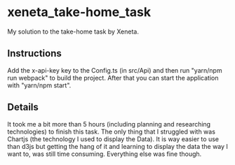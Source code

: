 # xeneta_take-home_task

My solution to the take-home task by Xeneta.

## Instructions

Add the x-api-key key to the Config.ts (in src/Api) and then run "yarn/npm run webpack" to build the project. After that you can start the application with "yarn/npm start".

##  Details

It took me a bit more than 5 hours (including planning and researching technologies) to finish this task.
The only thing that I struggled with was Chartjs (the technology I used to display the Data). It is way easier to use than d3js but getting the hang of it and learning to display the data the way I want to, was still time consuming. Everything else was fine though.
